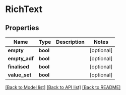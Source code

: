 # RichText

## Properties
Name | Type | Description | Notes
------------ | ------------- | ------------- | -------------
**empty** | **bool** |  | [optional] 
**empty_adf** | **bool** |  | [optional] 
**finalised** | **bool** |  | [optional] 
**value_set** | **bool** |  | [optional] 

[[Back to Model list]](../README.md#documentation-for-models) [[Back to API list]](../README.md#documentation-for-api-endpoints) [[Back to README]](../README.md)

